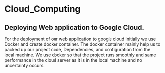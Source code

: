 # Cloud_Computing
## Deploying Web application to Google Cloud.
For the deployment of our web application to google cloud initially we use Docker and create docker container. The docker container mainly help us to packed up our project code, Dependencies, and configuration from the local machine.  We use docker so that the project runs smoothly and same performance in the cloud server as it is in the local machine and no uncertainty occurs.
